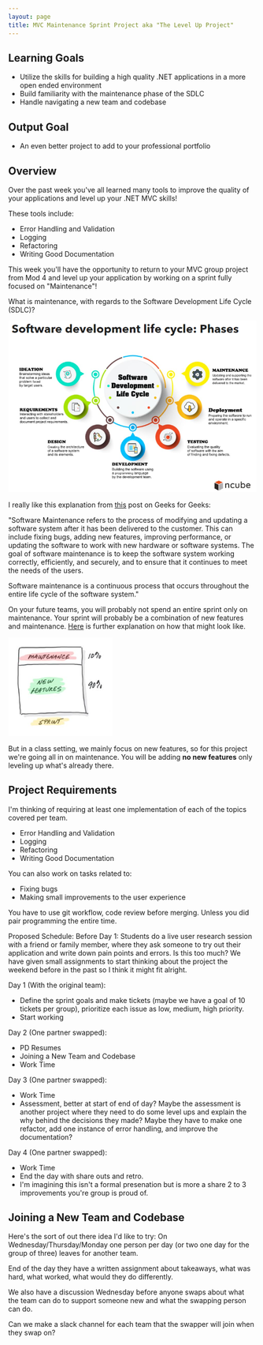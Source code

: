 ```yaml
---
layout: page
title: MVC Maintenance Sprint Project aka "The Level Up Project"
---
```


## Learning Goals
* Utilize the skills for building a high quality .NET applications in a more open ended environment
* Build familiarity with the maintenance phase of the SDLC
* Handle navigating a new team and codebase

## Output Goal
* An even better project to add to your professional portfolio

## Overview

Over the past week you've all learned many tools to improve the quality of your applications and level up your .NET MVC skills!

These tools include:
* Error Handling and Validation
* Logging
* Refactoring
* Writing Good Documentation

This week you'll have the opportunity to return to your MVC group project from Mod 4 and level up your application by working on a sprint fully focused on "Maintenance"!

What is maintenance, with regards to the Software Development Life Cycle (SDLC)?

![SDLC](/assets/images/module5/week2/SDLC.png)

I really like this explanation from [this](https://www.geeksforgeeks.org/software-engineering-software-maintenance/) post on Geeks for Geeks:

"Software Maintenance refers to the process of modifying and updating a software system after it has been delivered to the customer. This can include fixing bugs, adding new features, improving performance, or updating the software to work with new hardware or software systems. The goal of software maintenance is to keep the software system working correctly, efficiently, and securely, and to ensure that it continues to meet the needs of the users.

Software maintenance is a continuous process that occurs throughout the entire life cycle of the software system."

On your future teams, you will probably not spend an entire sprint only on maintenance. Your sprint will probably be a combination of new features and maintenance. [Here](https://www.agilecoachjournal.com/2018-12-18/maintenance-patterns-for-scrum-teams) is further explanation on how that might look like.

![MaintenanceNewFeatures](/assets/images/module5/week2/MaintenanceNewFeatures.png)

But in a class setting, we mainly focus on new features, so for this project we're going all in on maintenance. You will be adding **no new features** only leveling up what's already there. 


## Project Requirements

I'm thinking of requiring at least one implementation of each of the topics covered per team.

* Error Handling and Validation
* Logging
* Refactoring
* Writing Good Documentation

You can also work on tasks related to:
* Fixing bugs
* Making small improvements to the user experience



You have to use git workflow, code review before merging. Unless you did pair programming the entire time.



Proposed Schedule:
Before Day 1: Students do a live user research session with a friend or family member, where they ask someone to try out their application and write down pain points and errors. Is this too much? We have given small assignments to start thinking about the project the weekend before in the past so I think it might fit alright.


Day 1 (With the original team): 
* Define the sprint goals and make tickets (maybe we have a goal of 10 tickets per group), prioritize each issue as low, medium, high priority. 
* Start working

Day 2 (One partner swapped):
* PD Resumes
* Joining a New Team and Codebase
* Work Time

Day 3 (One partner swapped):
* Work Time
* Assessment, better at start of end of day? Maybe the assessment is another project where they need to do some level ups and explain the why behind the decisions they made? Maybe they have to make one refactor, add one instance of error handling, and improve the documentation?

Day 4 (One partner swapped):
* Work Time
* End the day with share outs and retro.
* I'm imagining this isn't a formal presenation but is more a share 2 to 3 improvements you're group is proud of.




## Joining a New Team and Codebase

Here's the sort of out there idea I'd like to try: On Wednesday/Thursday/Monday one person per day (or two one day for the group of three) leaves for another team. 

End of the day they have a written assignment about takeaways, what was hard, what worked, what would they do differently.

We also have a discussion Wednesday before anyone swaps about what the team can do to support someone new and what the swapping person can do. 

Can we make a slack channel for each team that the swapper will join when they swap on?